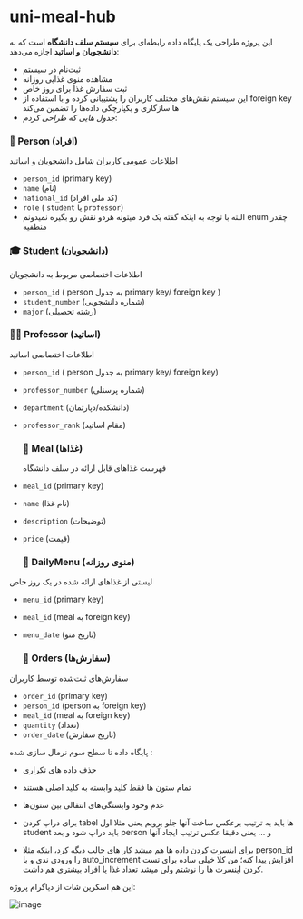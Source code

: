 # uni-meal-hub

این پروژه طراحی یک پایگاه داده رابطه‌ای برای **سیستم سلف دانشگاه** است که به **دانشجویان و اساتید** اجازه می‌دهد:
- ثبت‌نام در سیستم
- مشاهده منوی غذایی روزانه
- ثبت سفارش غذا برای روز خاص
- این سیستم نقش‌های مختلف کاربران را پشتیبانی کرده و با استفاده از foreign key ها سازگاری و یکپارچگی داده‌ها را تضمین می‌کند
 - *جدول هایی که طراحی کردم*:
  ### 👤 Person (افراد)
  اطلاعات عمومی کاربران شامل دانشجویان و اساتید

- `person_id` (primary key)
- `name` (نام)
- `national_id` (کد ملی افراد)
- `role` ( `student` یا `professor`)
- البته با توجه به اینکه گفته یک فرد میتونه هردو نقش رو بگیره نمیدونم enum چقدر منطقیه
### 🎓 Student (دانشجویان)
اطلاعات اختصاصی مربوط به دانشجویان

- `person_id` ( person به جدول primary key/ foreign key )
- `student_number` (شماره دانشجویی)
- `major` (رشته تحصیلی)

  
### 👨‍🏫 Professor (اساتید)
 اطلاعات اختصاصی اساتید

- `person_id` ( person به جدول primary key/ foreign key)
- `professor_number` (شماره پرسنلی)
- `department` (دانشکده/دپارتمان)
- `professor_rank` (مقام اساتید)

  ### 🍛 Meal (غذاها)
  فهرست غذاهای قابل ارائه در سلف دانشگاه

- `meal_id` (primary key)
- `name` (نام غذا)
- `description` (توضیحات)
- `price` (قیمت)

  ### 📅 DailyMenu (منوی روزانه)
لیستی از غذاهای ارائه شده در یک روز خاص

- `menu_id` (primary key)
- `meal_id`  (meal به foreign key)
- `menu_date` (تاریخ منو)

  ### 🧾 Orders (سفارش‌ها)
سفارش‌های ثبت‌شده توسط کاربران

- `order_id` (primary key)
- `person_id` (person به foreign key)
- `meal_id` (meal به foreign key)
- `quantity` (تعداد)
- `order_date` (تاریخ سفارش)

 پایگاه داده تا سطح سوم نرمال سازی شده :
- حذف داده‌ های تکراری
- تمام ستون‌ ها فقط‌ کلید وابسته به کلید اصلی هستند
- عدم وجود وابستگی‌های انتقالی بین ستون‌ها

 - برای دراپ کردن tabel ها باید به ترتیب برعکس ساخت آنها جلو برویم یعنی مثلا اول student باید دراپ شود و بعد person و ... یعنی دقیقا عکس ترتیب ایجاد آنها
 - برای اینسرت کردن داده ها هم میشد کار های جالب دیگه کرد، اینکه مثلا person_id را ورودی ندی و با auto_increment افزایش پیدا کنه؛ من کلا خیلی ساده برای تست کردن اینسرت ها را نوشتم ولی میشد تعداد غذا یا افراد بیشتری هم داشت.

 
این هم اسکرین شات از دیاگرام پروژه:



![image](https://github.com/user-attachments/assets/1ec9909e-e899-440f-9ff3-d84f57f3b252)
